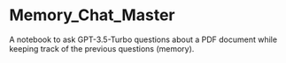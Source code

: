 # Memory_Chat_Master
A notebook to ask GPT-3.5-Turbo questions about a PDF document while keeping track of the previous questions (memory).
